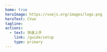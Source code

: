 ```yaml
---
home: true
heroImage: https://vuejs.org/images/logo.png
heroText: CVue
tagline:
actions:
  - text: 快速上手
    link: /guide/setup
    type: primary
---
```

